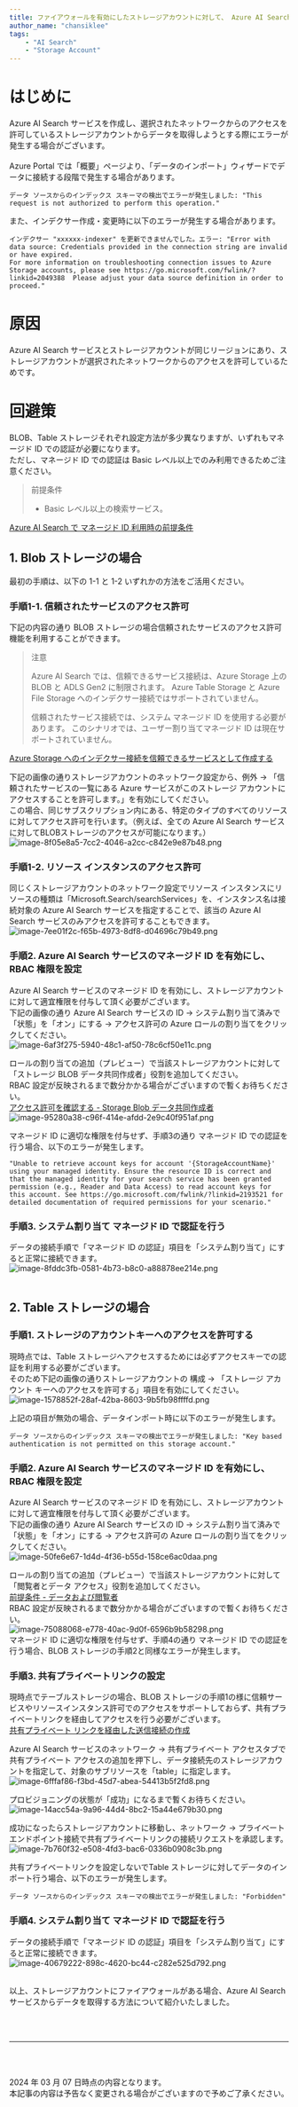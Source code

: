 ```yaml
---
title: ファイアウォールを有効にしたストレージアカウントに対して、 Azure AI Search のインデクサーを作成したいがエラーが発生する
author_name: "chansiklee"
tags:
    - "AI Search"
    - "Storage Account"
---
```


# はじめに
Azure AI Search サービスを作成し、選択されたネットワークからのアクセスを許可しているストレージアカウントからデータを取得しようとする際にエラーが発生する場合がございます。<br>
<br>
Azure Portal では「概要」ページより、「データのインポート」ウィザードでデータに接続する段階で発生する場合があります。
```
データ ソースからのインデックス スキーマの検出でエラーが発生しました: "This request is not authorized to perform this operation."
```

また、インデクサー作成・変更時に以下のエラーが発生する場合があります。
```
インデクサー "xxxxxx-indexer" を更新できませんでした。エラー: "Error with data source: Credentials provided in the connection string are invalid or have expired.
For more information on troubleshooting connection issues to Azure Storage accounts, please see https://go.microsoft.com/fwlink/?linkid=2049388  Please adjust your data source definition in order to proceed."
```

# 原因
Azure AI Search サービスとストレージアカウントが同じリージョンにあり、ストレージアカウントが選択されたネットワークからのアクセスを許可しているためです。

# 回避策
BLOB、Table ストレージそれぞれ設定方法が多少異なりますが、いずれもマネージド ID での認証が必要になります。<br/>
ただし、マネージド ID での認証は Basic レベル以上でのみ利用できるためご注意ください。

>前提条件
>- Basic レベル以上の検索サービス。

[Azure AI Search で マネージド ID 利用時の前提条件](https://learn.microsoft.com/ja-jp/azure/search/search-howto-managed-identities-data-sources?tabs=portal-sys%2Cportal-user#prerequisites)

## 1. Blob ストレージの場合
最初の手順は、以下の 1-1 と 1-2 いずれかの方法をご活用ください。

### 手順1-1. 信頼されたサービスのアクセス許可
下記の内容の通り BLOB ストレージの場合信頼されたサービスのアクセス許可機能を利用することができます。<br>

>注意
>
>Azure AI Search では、信頼できるサービス接続は、Azure Storage 上の BLOB と ADLS Gen2 に制限されます。 Azure Table Storage と Azure File Storage へのインデクサー接続ではサポートされていません。
>
>信頼されたサービス接続では、システム マネージド ID を使用する必要があります。 このシナリオでは、ユーザー割り当てマネージド ID は現在サポートされていません。

[Azure Storage へのインデクサー接続を信頼できるサービスとして作成する](https://learn.microsoft.com/ja-jp/azure/search/search-indexer-howto-access-trusted-service-exception#prerequisites)<br>

下記の画像の通りストレージアカウントのネットワーク設定から、例外 → 「信頼されたサービスの一覧にある Azure サービスがこのストレージ アカウントにアクセスすることを許可します。」を有効にしてください。<br>
この場合、同じサブスクリプション内にある、特定のタイプのすべてのリソースに対してアクセス許可を行います。（例えば、全ての Azure AI Search サービスに対してBLOBストレージのアクセスが可能になります。）<br/>
![image-8f05e8a5-7cc2-4046-a2cc-c842e9e87b48.png]({{site.baseurl}}/media/2024/03/image-8f05e8a5-7cc2-4046-a2cc-c842e9e87b48.png)<br>

### 手順1-2. リソース インスタンスのアクセス許可
同じくストレージアカウントのネットワーク設定でリソース インスタンスにリソースの種類は「Microsoft.Search/searchServices」を、インスタンス名は接続対象の Azure AI Search サービスを指定することで、該当の Azure AI Search サービスのみアクセスを許可することもできます。
![image-7ee01f2c-f65b-4973-8df8-d04696c79b49.png]({{site.baseurl}}/media/2024/03/image-7ee01f2c-f65b-4973-8df8-d04696c79b49.png)<br>

### 手順2. Azure AI Search サービスのマネージド ID を有効にし、RBAC 権限を設定
Azure AI Search サービスのマネージド ID を有効にし、ストレージアカウントに対して適宜権限を付与して頂く必要がございます。<br>
下記の画像の通り Azure AI Search サービスの ID → システム割り当て済みで「状態」を「オン」にする → アクセス許可の Azure ロールの割り当てをクリックしてください。<br>
![image-6af3f275-5940-48c1-af50-78c6cf50e11c.png]({{site.baseurl}}/media/2024/03/image-6af3f275-5940-48c1-af50-78c6cf50e11c.png)<br>

ロールの割り当ての追加（プレビュー）で当該ストレージアカウントに対して「ストレージ BLOB データ共同作成者」役割を追加してください。<br>
RBAC 設定が反映されるまで数分かかる場合がございますので暫くお待ちください。<br>
[アクセス許可を確認する - Storage Blob データ共同作成者](https://learn.microsoft.com/ja-jp/azure/search/search-indexer-howto-access-trusted-service-exception#check-permissions)<br>
![image-95280a38-c96f-414e-afdd-2e9c40f951af.png]({{site.baseurl}}/media/2024/03/image-95280a38-c96f-414e-afdd-2e9c40f951af.png)<br>


マネージド ID に適切な権限を付与せず、手順3の通り マネージド ID での認証を行う場合、以下のエラーが発生します。
```
"Unable to retrieve account keys for account '{StorageAccountName}' using your managed identity. Ensure the resource ID is correct and that the managed identity for your search service has been granted permission (e.g., Reader and Data Access) to read account keys for this account. See https://go.microsoft.com/fwlink/?linkid=2193521 for detailed documentation of required permissions for your scenario."
```

### 手順3. システム割り当て マネージド ID で認証を行う
データの接続手順で「マネージド ID の認証」項目を「システム割り当て」にすると正常に接続できます。<br>
![image-8fddc3fb-0581-4b73-b8c0-a88878ee214e.png]({{site.baseurl}}/media/2024/03/image-8fddc3fb-0581-4b73-b8c0-a88878ee214e.png)<br>
<br>


## 2. Table ストレージの場合
### 手順1. ストレージのアカウントキーへのアクセスを許可する
現時点では、Table ストレージへアクセスするためには必ずアクセスキーでの認証を利用する必要がございます。<br>
そのため下記の画像の通りストレージアカウントの 構成 → 「ストレージ アカウント キーへのアクセスを許可する」項目を有効にしてください。 <br>
![image-1578852f-28af-42ba-8603-9b5fb98ffffd.png]({{site.baseurl}}/media/2024/03/image-1578852f-28af-42ba-8603-9b5fb98ffffd.png)<br>

上記の項目が無効の場合、データインポート時に以下のエラーが発生します。
```
データ ソースからのインデックス スキーマの検出でエラーが発生しました: "Key based authentication is not permitted on this storage account."
```

### 手順2. Azure AI Search サービスのマネージド ID を有効にし、RBAC 権限を設定
Azure AI Search サービスのマネージド ID を有効にし、ストレージアカウントに対して適宜権限を付与して頂く必要がございます。<br>
下記の画像の通り Azure AI Search サービスの ID → システム割り当て済みで「状態」を「オン」にする → アクセス許可の Azure ロールの割り当てをクリックしてください。<br>
![image-50fe6e67-1d4d-4f36-b55d-158ce6ac0daa.png]({{site.baseurl}}/media/2024/03/image-50fe6e67-1d4d-4f36-b55d-158ce6ac0daa.png)<br>

ロールの割り当ての追加（プレビュー）で当該ストレージアカウントに対して「閲覧者とデータ アクセス」役割を追加してください。<br>
[前提条件 - データおよび閲覧者](https://learn.microsoft.com/ja-jp/azure/search/search-howto-indexing-azure-tables#prerequisites)<br>
RBAC 設定が反映されるまで数分かかる場合がございますので暫くお待ちください。<br>
![image-75088068-e778-40ac-9d0f-6596b9b58298.png]({{site.baseurl}}/media/2024/03/image-75088068-e778-40ac-9d0f-6596b9b58298.png)<br>
マネージド ID に適切な権限を付与せず、手順4の通り マネージド ID での認証を行う場合、BLOB ストレージの手順2と同様なエラーが発生します。

### 手順3. 共有プライベートリンクの設定
現時点でテーブルストレージの場合、BLOB ストレージの手順1の様に信頼サービスやリソースインスタンス許可でのアクセスをサポートしておらず、共有プライベートリンクを経由してアクセスを行う必要がございます。<br>
[共有プライベート リンクを経由した送信接続の作成](https://learn.microsoft.com/ja-jp/azure/search/search-indexer-howto-access-private?tabs=portal-create)<br>

Azure AI Search サービスのネットワーク → 共有プライベート アクセスタブで共有プライベート アクセスの追加を押下し、データ接続先のストレージアカウントを指定して、対象のサブリソースを「table」に指定します。<br>
![image-6fffaf86-f3bd-45d7-abea-54413b5f2fd8.png]({{site.baseurl}}/media/2024/03/image-6fffaf86-f3bd-45d7-abea-54413b5f2fd8.png)<br>

プロビジョニングの状態が「成功」になるまで暫くお待ちください。<br>
![image-14acc54a-9a96-44d4-8bc2-15a44e679b30.png]({{site.baseurl}}/media/2024/03/image-14acc54a-9a96-44d4-8bc2-15a44e679b30.png)<br>

成功になったらストレージアカウントに移動し、ネットワーク → プライベートエンドポイント接続で共有プライベートリンクの接続リクエストを承認します。<br>
![image-7b760f32-e508-4fd3-bac6-0336b0908c3b.png]({{site.baseurl}}/media/2024/03/image-7b760f32-e508-4fd3-bac6-0336b0908c3b.png)<br>

共有プライベートリンクを設定しないでTable ストレージに対してデータのインポート行う場合、以下のエラーが発生します。<br>
```
データ ソースからのインデックス スキーマの検出でエラーが発生しました: "Forbidden"
```

### 手順4. システム割り当て マネージド ID で認証を行う
データの接続手順で「マネージド ID の認証」項目を「システム割り当て」にすると正常に接続できます。<br>
![image-40679222-898c-4620-bc44-c282e525d792.png]({{site.baseurl}}/media/2024/03/image-40679222-898c-4620-bc44-c282e525d792.png)<br>
<br>


以上、ストレージアカウントにファイアウォールがある場合、Azure AI Search サービスからデータを取得する方法について紹介いたしました。

<br>
<br>

---

<br>
<br>

2024 年 03 月 07 日時点の内容となります。<br>
本記事の内容は予告なく変更される場合がございますので予めご了承ください。

<br>
<br>